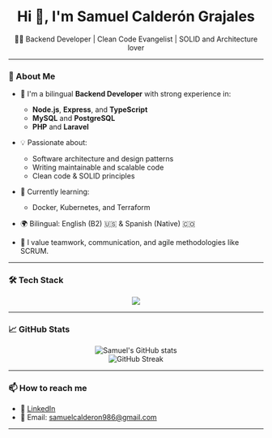 <h1 align="center">Hi 👋, I'm Samuel Calderón Grajales</h1>

<p align="center">
  👨‍💻 Backend Developer | Clean Code Evangelist | SOLID and Architecture lover
</p>

---

### 🚀 About Me

- 🧠 I'm a bilingual **Backend Developer** with strong experience in:
  - **Node.js**, **Express**, and **TypeScript**
  - **MySQL** and **PostgreSQL**
  - **PHP** and **Laravel**

- 💡 Passionate about:
  - Software architecture and design patterns
  - Writing maintainable and scalable code
  - Clean code & SOLID principles

- 🔄 Currently learning:
  - Docker, Kubernetes, and Terraform

- 🌍 Bilingual: English (B2) 🇺🇸 & Spanish (Native) 🇨🇴 
- 🤝 I value teamwork, communication, and agile methodologies like SCRUM.

---

### 🛠️ Tech Stack

<p align="center">
  <img src="https://skillicons.dev/icons?i=nodejs,express,ts,php,laravel,mysql,postgres,docker,kubernetes,terraform,git,vscode,linux,angular,java,html,css,javascript,flutter,github,tailwind,postman,jest" />
</p>

---

### 📈 GitHub Stats

<p align="center">
  <img src="https://github-readme-stats.vercel.app/api?username=SamuelCG040921&show_icons=true&theme=radical" alt="Samuel's GitHub stats" />
  <br/>
  <img src="https://github-readme-streak-stats.herokuapp.com/?user=SamuelCG040921&theme=radical" alt="GitHub Streak" />
</p>

---

### 📫 How to reach me

- 💼 [LinkedIn](https://www.linkedin.com/in/samuel-calderón-grajales-105012206/)
- 📧 Email: samuelcalderon986@gmail.com

---
